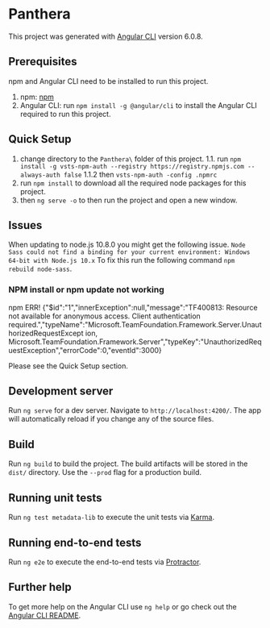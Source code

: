 # Panthera

This project was generated with [Angular CLI](https://github.com/angular/angular-cli) version 6.0.8.

## Prerequisites

npm and Angular CLI need to be installed to run this project.

1. npm: [npm](https://nodejs.org/en/)
2. Angular CLI: run `npm install -g @angular/cli` to install the Angular CLI required to run this project.

## Quick Setup

1. change directory to the `Panthera\` folder of this project.
    1.1. run `npm install -g vsts-npm-auth --registry https://registry.npmjs.com --always-auth false` 
    1.1.2 then `vsts-npm-auth -config .npmrc`
2. run `npm install` to download all the required node packages for this project.
3. then `ng serve -o` to then run the project and open a new window.

## Issues

When updating to node.js 10.8.0 you might get the following issue. `Node Sass could not find a binding for your current environment: Windows 64-bit with Node.js 10.x` To fix this run the following command `npm rebuild node-sass`.

### NPM install or npm update not working

npm ERR! ﻿{"$id":"1","innerException":null,"message":"TF400813: Resource not available for anonymous access. Client authentication required.","typeName":"Microsoft.TeamFoundation.Framework.Server.UnauthorizedRequestExcept
ion, Microsoft.TeamFoundation.Framework.Server","typeKey":"UnauthorizedRequestException","errorCode":0,"eventId":3000}

Please see the Quick Setup section.

## Development server

Run `ng serve` for a dev server. Navigate to `http://localhost:4200/`. The app will automatically reload if you change any of the source files.

## Build

Run `ng build` to build the project. The build artifacts will be stored in the `dist/` directory. Use the `--prod` flag for a production build.

## Running unit tests

Run `ng test metadata-lib` to execute the unit tests via [Karma](https://karma-runner.github.io).

## Running end-to-end tests

Run `ng e2e` to execute the end-to-end tests via [Protractor](http://www.protractortest.org/).

## Further help

To get more help on the Angular CLI use `ng help` or go check out the [Angular CLI README](https://github.com/angular/angular-cli/blob/master/README.md).
